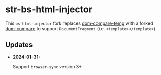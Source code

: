 # str-bs-html-injector

This `bs-html-injector` fork replaces [dom-compare-temp](https://www.npmjs.com/package/dom-compare-temp) with a forked [dom-compare](https://www.npmjs.com/package/str8r-dom-compare) to support `DocumentFragment` (i.e. `<template></template>`). 

## Updates

  - **2024-01-31:**
    
    Support `browser-sync` version 3+

